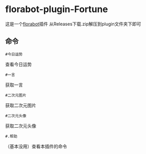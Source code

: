 # florabot-plugin-Fortune
这是一个[florabot](https://github.com/AEBC08/FloraBot)插件
从Releases下载.zip解压到plugin文件夹下即可
## 命令

```Shell
#今日运势
```
查看今日运势

```Shell
#一言
```
获取一言

```Shell
#二次元图片
```
获取二次元图片

```Shell
#二次元头像
```
获取二次元头像

```Shell
#.帮助
```
（基本没用）查看本插件的命令
